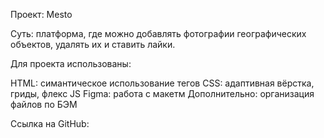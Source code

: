 
Проект: Mesto

Суть: платформа, где можно добавлять фотографии географических объектов, удалять их и ставить лайки.

Для проекта использованы:

HTML: симантическое использование тегов 
CSS: адаптивная вёрстка, гриды, флекс 
JS 
Figma: работа с макетм 
Дополнительно: организация файлов по БЭМ

Ссылка на GitHub:
